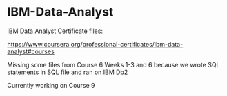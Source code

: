 # IBM-Data-Analyst
IBM Data Analyst Certificate files:

https://www.coursera.org/professional-certificates/ibm-data-analyst#courses

Missing some files from Course 6 Weeks 1-3 and 6 because we wrote SQL statements in SQL file and ran on IBM Db2

Currently working on Course 9
